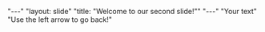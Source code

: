 "---" 
"layout: slide" 
"title: "Welcome to our second slide!"" 
"---" 
"Your text" 
"Use the left arrow to go back!" 
